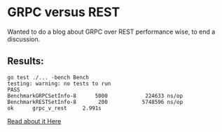 # GRPC versus REST 

Wanted to do a blog about GRPC over REST performance wise, to end a discussion.

## Results:

```
go test ./... -bench Bench
testing: warning: no tests to run
PASS
BenchmarkGRPCSetInfo-8      5000            224633 ns/op
BenchmarkRESTSetInfo-8       200           5748596 ns/op
ok      grpc_v_rest     2.991s
```

[Read about it Here][blog]

[blog]: http://husobee.github.io/golang/rest/grpc/2016/05/28/golang-rest-v-grpc.html

